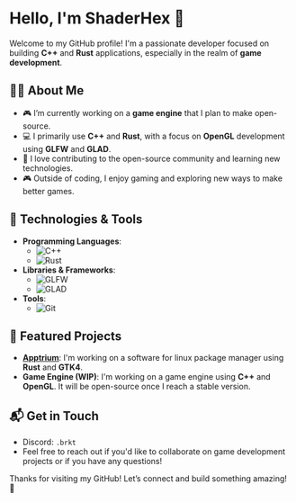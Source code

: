 # Hello, I'm ShaderHex 👋

Welcome to my GitHub profile! I'm a passionate developer focused on building **C++** and **Rust** applications, especially in the realm of **game development**.

## 👨‍💻 About Me
- 🎮 I’m currently working on a **game engine** that I plan to make open-source.
- 💻 I primarily use **C++** and **Rust**, with a focus on **OpenGL** development using **GLFW** and **GLAD**.
- 🚀 I love contributing to the open-source community and learning new technologies.
- 🎮 Outside of coding, I enjoy gaming and exploring new ways to make better games.

## 🔧 Technologies & Tools
- **Programming Languages**: 
    - ![C++](https://img.shields.io/badge/-C++-%23A8B9CC?style=flat&logo=c%2B%2B&logoColor=white)
    - ![Rust](https://img.shields.io/badge/-Rust-%23E57373?style=flat&logo=rust&logoColor=white)
- **Libraries & Frameworks**: 
    - ![GLFW](https://img.shields.io/badge/-GLFW-%23000000?style=flat&logo=glfw&logoColor=white)
    - ![GLAD](https://img.shields.io/badge/-GLAD-%23FFFFFF?style=flat&logo=glad&logoColor=black)
- **Tools**: 
    - ![Git](https://img.shields.io/badge/-Git-%23F05032?style=flat&logo=git&logoColor=white)

## 📂 Featured Projects
- **[Apptrium](https://github.com/Xethium-Software/Apptrium/)**: I'm working on a software for linux package manager using **Rust** and **GTK4**.
- **Game Engine (WIP)**: I'm working on a game engine using **C++** and **OpenGL**. It will be open-source once I reach a stable version.
  
## 📬 Get in Touch
- Discord: `.brkt`
- Feel free to reach out if you'd like to collaborate on game development projects or if you have any questions!

Thanks for visiting my GitHub! Let’s connect and build something amazing! 🚀
